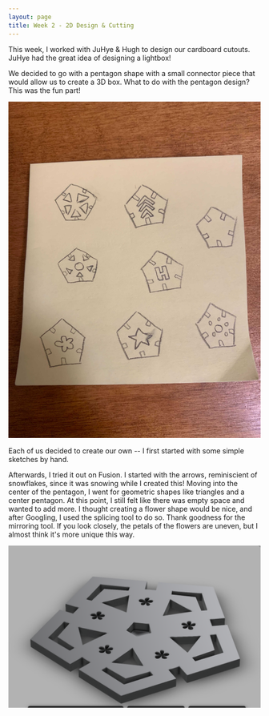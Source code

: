 ```yaml
---
layout: page
title: Week 2 - 2D Design & Cutting
---
```


This week, I worked with JuHye & Hugh to design our cardboard cutouts. JuHye had the great idea of designing a lightbox! 

We decided to go with a pentagon shape with a small connector piece that would allow us to create a 3D box. What to do with the pentagon design? This was the fun part! 

![Pentagon Sketch](./assets/pentagon-sketch.jpg)


Each of us decided to create our own -- I first started with some simple sketches by hand. 


Afterwards, I tried it out on Fusion. I started with the arrows, reminiscient of snowflakes, since it was snowing while I created this! Moving into the center of the pentagon, I went for geometric shapes like triangles and a center pentagon. At this point, I still felt like there was empty space and wanted to add more. I thought creating a flower shape would be nice, and after Googling, I used the splicing tool to do so. Thank goodness for the mirroring tool. If you look closely, the petals of the flowers are uneven, but I almost think it's more unique this way.

![Pentagon Design](assets/pentagon.png)